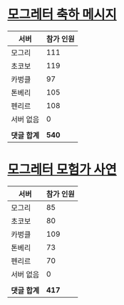 # [모그레터 축하 메시지](./Event250701_v7_2_10th_moogleletter0.md)

|서버|참가 인원|
|-|-|
|모그리|111|
|초코보|119|
|카벙클|97|
|톤베리|105|
|펜리르|108|
|서버 없음|0|
|||
|**댓글 합계**|**540**|


# [모그레터 모험가 사연](./Event250701_v7_2_10th_moogleletter1.md)

|서버|참가 인원|
|-|-|
|모그리|85|
|초코보|80|
|카벙클|109|
|톤베리|73|
|펜리르|70|
|서버 없음|0|
|||
|**댓글 합계**|**417**|


